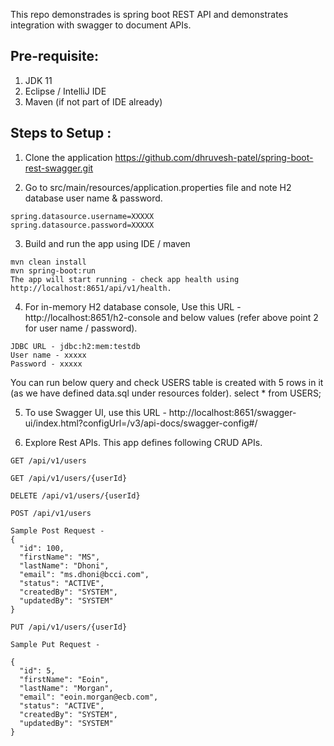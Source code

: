 This repo demonstrades is spring boot REST API and demonstrates integration with swagger to document APIs. 

## Pre-requisite:
1) JDK 11
2) Eclipse / IntelliJ IDE 
3) Maven (if not part of IDE already)

## Steps to Setup :
1. Clone the application
https://github.com/dhruvesh-patel/spring-boot-rest-swagger.git

2. Go to src/main/resources/application.properties file and note H2 database user name & password. 
```
spring.datasource.username=XXXXX
spring.datasource.password=XXXXX
```

3. Build and run the app using IDE / maven
```
mvn clean install 
mvn spring-boot:run
The app will start running - check app health using http://localhost:8651/api/v1/health.
```

4. For in-memory H2 database console, Use this URL - http://localhost:8651/h2-console and below values (refer above point 2 for user name / password).

```
JDBC URL - jdbc:h2:mem:testdb
User name - xxxxx
Password - xxxxx
```

You can run below query and check USERS table is created with 5 rows in it (as we have defined data.sql under resources folder). 
select * from USERS;

5. To use Swagger UI, use this URL -  http://localhost:8651/swagger-ui/index.html?configUrl=/v3/api-docs/swagger-config#/

6. Explore Rest APIs. This app defines following CRUD APIs.

```
GET /api/v1/users

GET /api/v1/users/{userId}

DELETE /api/v1/users/{userId}

POST /api/v1/users

Sample Post Request - 
{
  "id": 100,
  "firstName": "MS",
  "lastName": "Dhoni",
  "email": "ms.dhoni@bcci.com",
  "status": "ACTIVE",
  "createdBy": "SYSTEM",
  "updatedBy": "SYSTEM"
}

PUT /api/v1/users/{userId}

Sample Put Request - 

{
  "id": 5,
  "firstName": "Eoin",
  "lastName": "Morgan",
  "email": "eoin.morgan@ecb.com",
  "status": "ACTIVE",
  "createdBy": "SYSTEM",
  "updatedBy": "SYSTEM"
}
```
